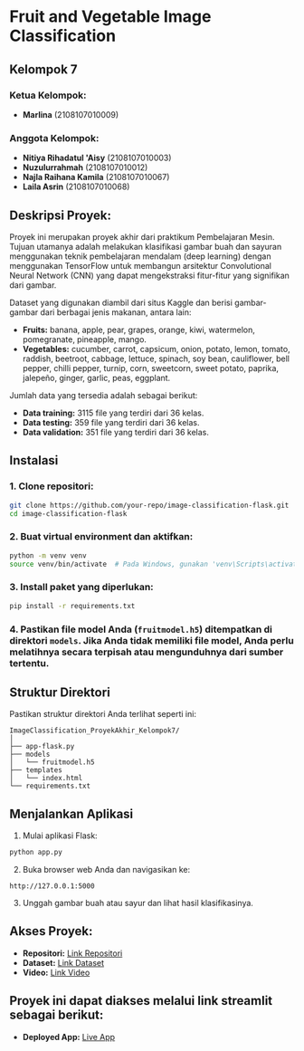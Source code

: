 # Fruit and Vegetable Image Classification

## Kelompok 7

### Ketua Kelompok:
- **Marlina** (2108107010009)

### Anggota Kelompok:
- **Nitiya Rihadatul 'Aisy** (2108107010003)
- **Nuzulurrahmah** (2108107010012)
- **Najla Raihana Kamila** (2108107010067)
- **Laila Asrin** (2108107010068)

## Deskripsi Proyek:
Proyek ini merupakan proyek akhir dari praktikum Pembelajaran Mesin. Tujuan utamanya adalah melakukan klasifikasi gambar buah dan sayuran menggunakan teknik pembelajaran mendalam (deep learning) dengan menggunakan TensorFlow untuk membangun arsitektur Convolutional Neural Network (CNN) yang dapat mengekstraksi fitur-fitur yang signifikan dari gambar.

Dataset yang digunakan diambil dari situs Kaggle dan berisi gambar-gambar dari berbagai jenis makanan, antara lain:

- **Fruits:** banana, apple, pear, grapes, orange, kiwi, watermelon, pomegranate, pineapple, mango.
- **Vegetables:** cucumber, carrot, capsicum, onion, potato, lemon, tomato, raddish, beetroot, cabbage, lettuce, spinach, soy bean, cauliflower, bell pepper, chilli pepper, turnip, corn, sweetcorn, sweet potato, paprika, jalepeño, ginger, garlic, peas, eggplant.

Jumlah data yang tersedia adalah sebagai berikut:
- **Data training:** 3115 file yang terdiri dari 36 kelas.
- **Data testing:** 359 file yang terdiri dari 36 kelas.
- **Data validation:** 351 file yang terdiri dari 36 kelas.

## Instalasi

### **1. Clone repositori:**

```bash
git clone https://github.com/your-repo/image-classification-flask.git
cd image-classification-flask
```

### **2. Buat virtual environment dan aktifkan:**

```bash
python -m venv venv
source venv/bin/activate  # Pada Windows, gunakan 'venv\Scripts\activate'
```

### **3. Install paket yang diperlukan:**

```bash
pip install -r requirements.txt
```

### **4. Pastikan file model Anda (`fruitmodel.h5`) ditempatkan di direktori `models`. Jika Anda tidak memiliki file model, Anda perlu melatihnya secara terpisah atau mengunduhnya dari sumber tertentu.**

## **Struktur Direktori**

Pastikan struktur direktori Anda terlihat seperti ini:

```
ImageClassification_ProyekAkhir_Kelompok7/
│
├── app-flask.py
├── models
│   └── fruitmodel.h5
├── templates
│   └── index.html
└── requirements.txt
```

## **Menjalankan Aplikasi**

1. Mulai aplikasi Flask:

```bash
python app.py
```

2. Buka browser web Anda dan navigasikan ke:

```
http://127.0.0.1:5000
```

3. Unggah gambar buah atau sayur dan lihat hasil klasifikasinya.

## **Akses Proyek:**
- **Repositori:** [Link Repositori](https://github.com/marlinaa31/ImageClassification_ProyekAkhir_Kelompok7)
- **Dataset:** [Link Dataset](https://www.kaggle.com/datasets/kritikseth/fruit-and-vegetable-image-recognition)
- **Video:** [Link Video](#)

## **Proyek ini dapat diakses melalui link streamlit sebagai berikut:**
- **Deployed App:** [Live App](https://marlinaa31-imageclassification-proyekakhir-kelompok7-app-zswcbb.streamlit.app/)
```


